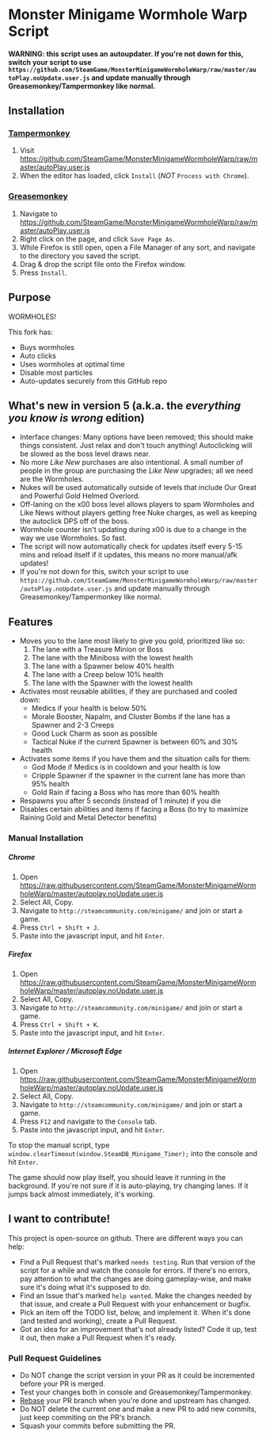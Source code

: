 # Monster Minigame Wormhole Warp Script #

#### WARNING: this script uses an autoupdater. If you're not down for this, switch your script to use `https://github.com/SteamGame/MonsterMinigameWormholeWarp/raw/master/autoPlay.noUpdate.user.js` and update manually through Greasemonkey/Tampermonkey like normal. ####

## Installation ##

### [Tampermonkey](https://chrome.google.com/webstore/detail/tampermonkey/dhdgffkkebhmkfjojejmpbldmpobfkfo) ###

1. Visit https://github.com/SteamGame/MonsterMinigameWormholeWarp/raw/master/autoPlay.user.js
2. When the editor has loaded, click `Install` (*NOT* `Process with Chrome`).

### [Greasemonkey](https://addons.mozilla.org/en-US/firefox/addon/greasemonkey/) ###

1. Navigate to https://github.com/SteamGame/MonsterMinigameWormholeWarp/raw/master/autoPlay.user.js
2. Right click on the page, and click `Save Page As`.
3. While Firefox is still open, open a File Manager of any sort, and navigate to the directory you saved the script.
4. Drag & drop the script file onto the Firefox window.
5. Press `Install`.

## Purpose ##

WORMHOLES!

This fork has:
* Buys wormholes
* Auto clicks
* Uses wormholes at optimal time
* Disable most particles
* Auto-updates securely from this GitHub repo

## What's new in version 5 (a.k.a. the *everything you know is wrong* edition) ##

* Interface changes:  Many options have been removed; this should make things consistent.  Just relax and don't touch anything!  Autoclicking will be slowed as the boss level draws near.
* No more *Like New* purchases are also intentional.  A small number of people in the group are purchasing the *Like New* upgrades; all we need are the Wormholes.
* Nukes will be used automatically outside of levels that include Our Great and Powerful Gold Helmed Overlord.
* Off-laning on the x00 boss level allows players to spam Wormholes and Like News without players getting free Nuke charges, as well as keeping the autoclick DPS off of the boss.
* Wormhole counter isn't updating during x00 is due to a change in the way we use Wormholes.  So fast.
* The script will now automatically check for updates itself every 5-15 mins and reload itself if it updates, this means no more manual/afk updates!
 * If you're not down for this, switch your script to use `https://github.com/SteamGame/MonsterMinigameWormholeWarp/raw/master/autoPlay.noUpdate.user.js` and update manually through Greasemonkey/Tampermonkey like normal.

## Features ##

- Moves you to the lane most likely to give you gold, prioritized like so:
	1. The lane with a Treasure Minion or Boss
	2. The lane with the Miniboss with the lowest health
	3. The lane with a Spawner below 40% health
	4. The lane with a Creep below 10% health
	5. The lane with the Spawner with the lowest health
- Activates most reusable abilities, if they are purchased and cooled down:
	- Medics if your health is below 50%
	- Morale Booster, Napalm, and Cluster Bombs if the lane has a Spawner and 2-3 Creeps
	- Good Luck Charm as soon as possible
	- Tactical Nuke if the current Spawner is between 60% and 30% health
- Activates some items if you have them and the situation calls for them:
	- God Mode if Medics is in cooldown and your health is low
	- Cripple Spawner if the spawner in the current lane has more than 95% health
	- Gold Rain if facing a Boss who has more than 60% health
- Respawns you after 5 seconds (instead of 1 minute) if you die
- Disables certain abilities and items if facing a Boss (to try to maximize Raining Gold and Metal Detector benefits)

### Manual Installation ###

##### Chrome #####
1. Open https://raw.githubusercontent.com/SteamGame/MonsterMinigameWormholeWarp/master/autoplay.noUpdate.user.js
2. Select All, Copy.
3. Navigate to `http://steamcommunity.com/minigame/` and join or start a game.
4. Press `Ctrl + Shift + J`.
5. Paste into the javascript input, and hit `Enter`.

##### Firefox #####
1. Open https://raw.githubusercontent.com/SteamGame/MonsterMinigameWormholeWarp/master/autoplay.noUpdate.user.js
2. Select All, Copy.
3. Navigate to `http://steamcommunity.com/minigame/` and join or start a game.
4. Press `Ctrl + Shift + K`.
5. Paste into the javascript input, and hit `Enter`.

##### Internet Explorer / Microsoft Edge #####
1. Open https://raw.githubusercontent.com/SteamGame/MonsterMinigameWormholeWarp/master/autoplay.noUpdate.user.js
2. Select All, Copy.
3. Navigate to `http://steamcommunity.com/minigame/` and join or start a game.
4. Press `F12` and navigate to the `Console` tab.
5. Paste into the javascript input, and hit `Enter`.

To stop the manual script, type `window.clearTimeout(window.SteamDB_Minigame_Timer);` into the console and hit `Enter`.

The game should now play itself, you should leave it running in the background. If you're not sure if it is auto-playing, try changing lanes. If it jumps back almost immediately, it's working.

## I want to contribute! ##

This project is open-source on github. There are different ways you can help:

- Find a Pull Request that's marked `needs testing`. Run that version of the script for a while and watch the console for errors. If there's no errors, pay attention to what the changes are doing gameplay-wise, and make sure it's doing what it's supposed to do.
- Find an Issue that's marked `help wanted`. Make the changes needed by that issue, and create a Pull Request with your enhancement or bugfix.
- Pick an item off the TODO list, below, and implement it. When it's done (and tested and working), create a Pull Request.
- Got an idea for an improvement that's not already listed? Code it up, test it out, then make a Pull Request when it's ready.

### Pull Request Guidelines ###

- Do NOT change the script version in your PR as it could be incremented before your PR is merged.
- Test your changes both in console and Greasemonkey/Tampermonkey.
- [Rebase](https://github.com/edx/edx-platform/wiki/How-to-Rebase-a-Pull-Request) your PR branch when you're done and upstream has changed.
- Do NOT delete the current one and make a new PR to add new commits, just keep commiting on the PR's branch.
- Squash your commits before submitting the PR.
